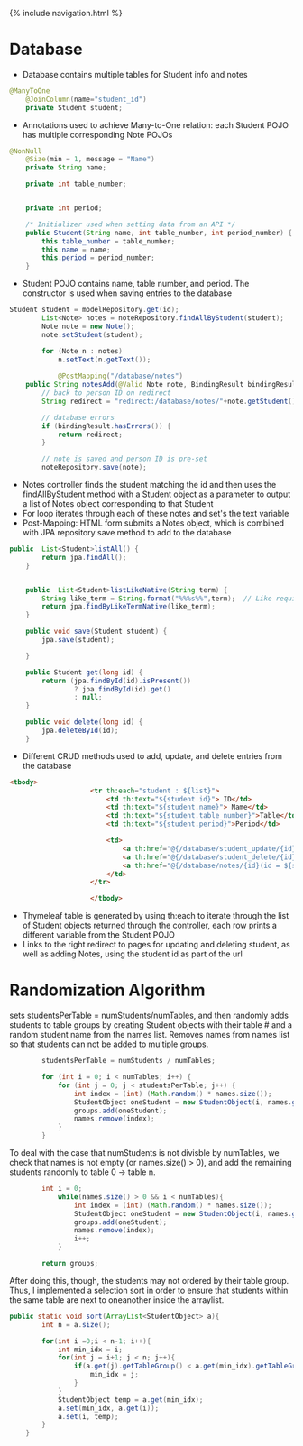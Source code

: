 {% include navigation.html %}

# Database
- Database contains multiple tables for Student info and notes
``` java
@ManyToOne
    @JoinColumn(name="student_id")
    private Student student;
  ```
    
- Annotations used to achieve Many-to-One relation: each Student POJO has multiple corresponding Note POJOs

``` java 
@NonNull
    @Size(min = 1, message = "Name")
    private String name;

    private int table_number;


    private int period;

    /* Initializer used when setting data from an API */
    public Student(String name, int table_number, int period_number) {
        this.table_number = table_number;
        this.name = name;
        this.period = period_number;
    }
```
- Student POJO contains name, table number, and period. The constructor is used when saving entries to the database

``` java
Student student = modelRepository.get(id);
        List<Note> notes = noteRepository.findAllByStudent(student);
        Note note = new Note();
        note.setStudent(student);

        for (Note n : notes)
            n.setText(n.getText());
            
            @PostMapping("/database/notes")
    public String notesAdd(@Valid Note note, BindingResult bindingResult) {
        // back to person ID on redirect
        String redirect = "redirect:/database/notes/"+note.getStudent().getId();

        // database errors
        if (bindingResult.hasErrors()) {
            return redirect;
        }

        // note is saved and person ID is pre-set
        noteRepository.save(note);
 ```
 - Notes controller finds the student matching the id and then uses the findAllByStudent method with a Student object as a parameter to output a list of Notes object
 corresponding to that Student
 - For loop iterates through each of these notes and set's the text variable
 - Post-Mapping: HTML form submits a Notes object, which is combined with JPA repository save method to add to the database

``` java
public  List<Student>listAll() {
        return jpa.findAll();
    }


    public  List<Student>listLikeNative(String term) {
        String like_term = String.format("%%%s%%",term);  // Like required % rappers
        return jpa.findByLikeTermNative(like_term);
    }

    public void save(Student student) {
        jpa.save(student);

    }

    public Student get(long id) {
        return (jpa.findById(id).isPresent())
                ? jpa.findById(id).get()
                : null;
    }

    public void delete(long id) {
        jpa.deleteById(id);
    }
```
- Different CRUD methods used to add, update, and delete entries from the database

``` html
<tbody>
                    <tr th:each="student : ${list}">
                        <td th:text="${student.id}"> ID</td>
                        <td th:text="${student.name}"> Name</td>
                        <td th:text="${student.table_number}">Table</td>
                        <td th:text="${student.period}">Period</td>

                        <td>
                            <a th:href="@{/database/student_update/{id}(id = ${student.id})}">Update</a>
                            <a th:href="@{/database/student_delete/{id}(id = ${student.id})}">Delete</a>
                            <a th:href="@{/database/notes/{id}(id = ${student.id})}">Notes</a>
                        </td>
                    </tr>

                    </tbody>
```
- Thymeleaf table is generated by using th:each to iterate through the list of Student objects returned through the controller, each row prints a different variable from the Student POJO
- Links to the right redirect to pages for updating and deleting student, as well as adding Notes, using the student id as part of the url


# Randomization Algorithm
sets studentsPerTable = numStudents/numTables, and then randomly adds students to table groups by creating Student objects with their table # and a random student name from the names list. Removes names from names list so that students can not be added to multiple groups.

```java
        studentsPerTable = numStudents / numTables;

        for (int i = 0; i < numTables; i++) {
            for (int j = 0; j < studentsPerTable; j++) {
                int index = (int) (Math.random() * names.size());
                StudentObject oneStudent = new StudentObject(i, names.get(index));
                groups.add(oneStudent);
                names.remove(index);
            }
        }
```
To deal with the case that numStudents is not divisble by numTables, we check that names is not empty (or names.size() > 0), and add the remaining students randomly to table 0 -> table n.
```java
        int i = 0;
            while(names.size() > 0 && i < numTables){
                int index = (int) (Math.random() * names.size());
                StudentObject oneStudent = new StudentObject(i, names.get(index));
                groups.add(oneStudent);
                names.remove(index);
                i++;
            }

        return groups;
```
After doing this, though, the students may not ordered by their table group. Thus, I implemented a selection sort in order to ensure that students within the same table are next to oneanother inside the arraylist.
```java
public static void sort(ArrayList<StudentObject> a){
        int n = a.size();

        for(int i =0;i < n-1; i++){
            int min_idx = i;
            for(int j = i+1; j < n; j++){
                if(a.get(j).getTableGroup() < a.get(min_idx).getTableGroup()){
                    min_idx = j;
                }
            }
            StudentObject temp = a.get(min_idx);
            a.set(min_idx, a.get(i));
            a.set(i, temp);
        }
    }
```
